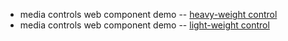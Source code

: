 - media controls web component demo -- [heavy-weight control](http://russnicoletti.github.io/media-controls/)
- media controls web component demo -- [light-weight control](http://russnicoletti.github.io/fxos-media-controls/)


